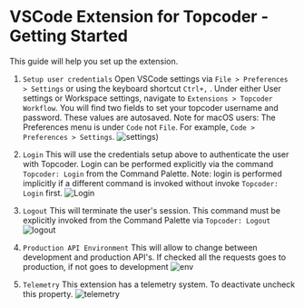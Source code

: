 # VSCode Extension for Topcoder - Getting Started

This guide will help you set up the extension.

1. `Setup user credentials`
Open VSCode settings via `File > Preferences > Settings` or using the keyboard shortcut `Ctrl+,` . Under either User settings or Workspace settings, navigate to `Extensions > Topcoder Workflow`. You will find two fields to set your topcoder username and password. These values are autosaved.
Note for macOS users: The Preferences menu is under `Code` not `File`. For example, `Code > Preferences > Settings`.
![settings](https://i.imgur.com/9LLpLHN.png))

2. `Login`
This will use the credentials setup above to authenticate the user with Topcoder. Login can be performed explicitly via the command `Topcoder: Login` from the Command Palette. Note: login is performed implicitly if a different command is invoked without invoke `Topcoder: Login` first.
![Login](https://i.imgur.com/3saNjIY.gif)

3. `Logout`
This will terminate the user's session. This command must be explicitly invoked from the Command Palette via `Topcoder: Logout`
![logout](https://i.imgur.com/7MVhLQg.gif)

4. `Production API Environment`
This will allow to change between development and production API's. If checked all the requests goes to production, if not goes to development
![env](https://i.imgur.com/G3OMPQ6.png)

5. `Telemetry`
This extension has a telemetry system. To deactivate uncheck this property.
![telemetry](https://i.imgur.com/5lMQZih.png)
